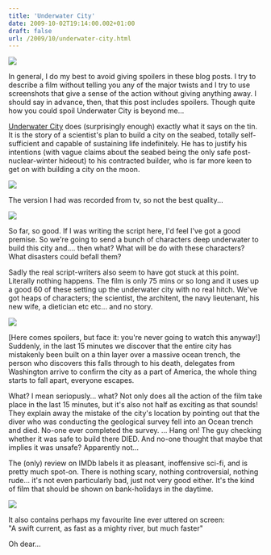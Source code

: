 ```yaml
---
title: 'Underwater City'
date: 2009-10-02T19:14:00.002+01:00
draft: false
url: /2009/10/underwater-city.html
---
```


[![](https://blogger.googleusercontent.com/img/b/R29vZ2xl/AVvXsEgycLkSW25DIT9db8tmWDIeeQBNLWmaws0QAkyI0O_Bqk5fRc7200qG0UIC8jNACn0IFdqBsAi1vZDRmUgX01ybg0644BEduB25NpZkf4fFNkOmPZOLCQjwwQvZ46J1HItxq9PLmaFfqdg/s400/30282sy.jpg)](http://picasaweb.google.com/lh/photo/uYeq3bNRg7lKcrZeC0yW1w?authkey=Gv1sRgCLOUlsuAhc7uIA&feat=embedwebsite)  
  
In general, I do my best to avoid giving spoilers in these blog posts. I try to describe a film without telling you any of the major twists and I try to use screenshots that give a sense of the action without giving anything away. I should say in advance, then, that this post includes spoilers. Though quite how you could spoil Underwater City is beyond me...  
  
[Underwater City](http://www.imdb.com/title/tt0056637/) does (surprisingly enough) exactly what it says on the tin. It is the story of a scientist's plan to build a city on the seabed, totally self-sufficient and capable of sustaining life indefinitely. He has to justify his intentions (with vague claims about the seabed being the only safe post-nuclear-winter hideout) to his contracted builder, who is far more keen to get on with building a city on the moon.  
  

[![](https://blogger.googleusercontent.com/img/b/R29vZ2xl/AVvXsEhZTkb6CDGpenyq7S9rX0mD8sdeU6HZfp_-chXMCXgWM1XHK_sAYHaTsm_04mZTkapAIoXtVwcdOUJTkjY0U2WFJQiaxaVJG56uPRNhIiss64CFCMK5x3gVNE0ajMpnBicrqW568cU1J_8/s400/Underwater_000.jpg)](http://picasaweb.google.com/lh/photo/zWufa1mVmnCnduYU0CtG9g?authkey=Gv1sRgCLOUlsuAhc7uIA&feat=embedwebsite)

The version I had was recorded from tv, so not the best quality...  

  
[![](https://blogger.googleusercontent.com/img/b/R29vZ2xl/AVvXsEgJ0-uAnMuP-AowYU4xY6UY79ZaWCmNpY7H8lUgzapN-jk0-EdWIep3sJzuPN3XN78xrHRLXEM5L6g8e9L8NlJ9UiaP7_BTHgQmajkLC14qff2Bx6o19fHt2U8AlqNO5H-NTjQP3RWmWog/s400/Underwater_001.jpg)](http://picasaweb.google.com/lh/photo/Cxhhldx-pqSysmbuVdv6tQ?authkey=Gv1sRgCLOUlsuAhc7uIA&feat=embedwebsite)  
  
So far, so good. If I was writing the script here, I'd feel I've got a good premise. So we're going to send a bunch of characters deep underwater to build this city and.... then what? What will be do with these characters? What disasters could befall them?  
  
Sadly the real script-writers also seem to have got stuck at this point. Literally nothing happens. The film is only 75 mins or so long and it uses up a good 60 of these setting up the underwater city with no real hitch. We've got heaps of characters; the scientist, the architent, the navy lieutenant, his new wife, a dietician etc etc... and no story.  
  
[![](https://blogger.googleusercontent.com/img/b/R29vZ2xl/AVvXsEh_Jv30iWOpuhI6WbXOzF5-nKC-EBUM8EZIvdManc25v6t6ZPTqMGQRBh7xPOlmB17rk0QBEpvmaKJ5RnpGxk5u3fYuE_Q5ncp2hHZo7tvNHOUgynmMGXb5i4JwUwl63LZkoUm7rBJTzuk/s400/Underwater_004.jpg)](http://picasaweb.google.com/lh/photo/onzX03WRsCJ4Tig1iC7_Uw?authkey=Gv1sRgCLOUlsuAhc7uIA&feat=embedwebsite)  
  
\[Here comes spoilers, but face it: you're never going to watch this anyway!\] Suddenly, in the last 15 minutes we discover that the entire city has mistakenly been built on a thin layer over a massive ocean trench, the person who discovers this falls through to his death, delegates from Washington arrive to confirm the city as a part of America, the whole thing starts to fall apart, everyone escapes.  
  
What? I mean seriopusly... what? Not only does all the action of the film take place in the last 15 minutes, but it's also not half as exciting as that sounds! They explain away the mistake of the city's location by pointing out that the diver who was conducting the geological survey fell into an Ocean trench and died. No-one ever completed the survey. ... Hang on! The guy checking whether it was safe to build there DIED. And no-one thought that maybe that implies it was unsafe? Apparently not...  
  
The (only) review on IMDb labels it as pleasant, inoffensive sci-fi, and is pretty much spot-on. There is nothing scary, nothing controversial, nothing rude... it's not even particularly bad, just not very good either. It's the kind of film that should be shown on bank-holidays in the daytime.  
  
[![](https://blogger.googleusercontent.com/img/b/R29vZ2xl/AVvXsEhRDfl8qEarWBGrepXN6ru7JU57p_Cf_S_rZabtmeGRJtxdw2EcrN0dx0RmK8pbYUJ8rJ7yVdL7l1HkkhXE_79sGzxsp-p-swNZKW3txn21SRKo39-yihm5Q9SUBwH54fYcySqP4HzVasQ/s400/Underwater_010.jpg)](http://picasaweb.google.com/lh/photo/K16LJeHx8pztu_HelrqK1w?authkey=Gv1sRgCLOUlsuAhc7uIA&feat=embedwebsite)  
  
It also contains perhaps my favourite line ever uttered on screen:  
"A swift current, as fast as a mighty river, but much faster"  
  
Oh dear...
